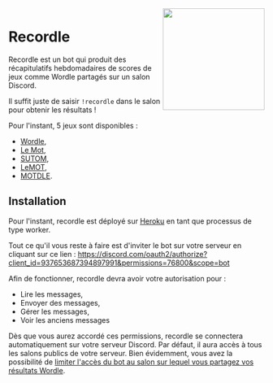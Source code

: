 <img align="right" src="https://i.imgur.com/0CLSbGS.png" height="200" width="200">

# Recordle

Recordle est un bot qui produit des récapitulatifs hebdomadaires de scores de jeux comme Wordle partagés sur un salon Discord.

Il suffit juste de saisir `!recordle` dans le salon pour obtenir les résultats !

Pour l'instant, 5 jeux sont disponibles :
  * [Wordle](https://www.powerlanguage.co.uk/wordle/),
  * [Le Mot](https://wordle.louan.me/),
  * [SUTOM](https://sutom.nocle.fr/),
  * [LeMOT](https://www.solitaire-play.com/lemot/),
  * [MOTDLE](https://motdle.herokuapp.com/).

## Installation

Pour l'instant, recordle est déployé sur [Heroku](https://www.heroku.com/) en tant que processus de type worker.

Tout ce qu'il vous reste à faire est d'inviter le bot sur votre serveur en cliquant sur ce lien : https://discord.com/oauth2/authorize?client_id=937653687394897991&permissions=76800&scope=bot

Afin de fonctionner, recordle devra avoir votre autorisation pour :
  * Lire les messages,
  * Envoyer des messages,
  * Gérer les messages,
  * Voir les anciens messages

Dès que vous aurez accordé ces permissions, recordle se connectera automatiquement sur votre serveur Discord. Par défaut, il aura accès à tous les salons publics de votre serveur. Bien évidemment, vous avez la possibilité de [limiter l'accès du bot au salon sur lequel vous partagez vos résultats Wordle](https://gist.github.com/laundmo/839b74d9cbbf71f25cf772cde57bafb7).
